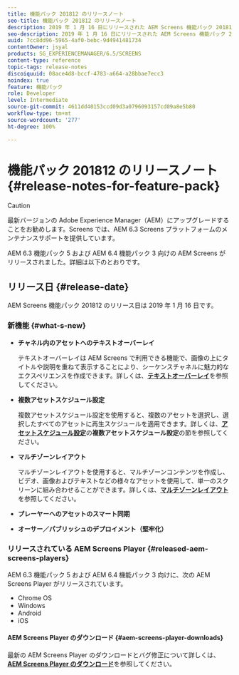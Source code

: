 ```yaml
---
title: 機能パック 201812 のリリースノート
seo-title: 機能パック 201812 のリリースノート
description: 2019 年 1 月 16 日にリリースされた AEM Screens 機能パック 201812 について説明します。
seo-description: 2019 年 1 月 16 日にリリースされた AEM Screens 機能パック 201812 について説明します。
uuid: 7cc8dd96-5965-4af0-bebc-9d4941481734
contentOwner: jsyal
products: SG_EXPERIENCEMANAGER/6.5/SCREENS
content-type: reference
topic-tags: release-notes
discoiquuid: 08ace4d8-bccf-4783-a664-a28bbae7ecc3
noindex: true
feature: 機能パック
role: Developer
level: Intermediate
source-git-commit: 4611dd40153ccd09d3a0796093157cd09a8e5b80
workflow-type: tm+mt
source-wordcount: '277'
ht-degree: 100%

---
```



# 機能パック 201812 のリリースノート {#release-notes-for-feature-pack}

>[!CAUTION]
>
>最新バージョンの Adobe Experience Manager（AEM）にアップグレードすることをお勧めします。Screens では、AEM 6.3 Screens プラットフォームのメンテナンスサポートを提供しています。

AEM 6.3 機能パック 5 および AEM 6.4 機能パック 3 向けの AEM Screens がリリースされました。詳細は以下のとおりです。

## リリース日 {#release-date}

AEM Screens 機能パック 201812 のリリース日は 2019 年 1 月 16 日です。

### 新機能 {#what-s-new}

* **チャネル内のアセットへのテキストオーバーレイ**

   テキストオーバーレイは AEM Screens で利用できる機能で、画像の上にタイトルや説明を重ねて表示することにより、シーケンスチャネルに魅力的なエクスペリエンスを作成できます。詳しくは、[**テキストオーバーレイ**](text-overlay.md)&#x200B;を参照してください。

* **複数アセットスケジュール設定**

   複数アセットスケジュール設定を使用すると、複数のアセットを選択し、選択したすべてのアセットに再生スケジュールを適用できます。詳しくは、**[アセットスケジュール設定](asset-level-scheduling.md)**&#x200B;の&#x200B;**複数アセットスケジュール設定**&#x200B;の節を参照してください。

* **マルチゾーンレイアウト**

   マルチゾーンレイアウトを使用すると、マルチゾーンコンテンツを作成し、ビデオ、画像およびテキストなどの様々なアセットを使用して、単一のスクリーンに組み合わせることができます。詳しくは、**[マルチゾーンレイアウト](multi-zone-layout-aem-screens.md)**&#x200B;を参照してください。

* **プレーヤーへのアセットのスマート同期**
* **オーサー／パブリッシュのデプロイメント（堅牢化）**

### リリースされている AEM Screens Player {#released-aem-screens-players}

AEM 6.3 機能パック 5 および AEM 6.4 機能パック 3 向けに、次の AEM Screens Player がリリースされています。

* Chrome OS
* Windows
* Android
* iOS

#### AEM Screens Player のダウンロード {#aem-screens-player-downloads}

最新の AEM Screens Player のダウンロードとバグ修正について詳しくは、[**AEM Screens Player のダウンロード**](https://download.macromedia.com/screens/)を参照してください。
